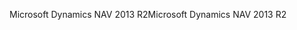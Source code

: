 <span data-ttu-id="82b34-101">Microsoft Dynamics NAV 2013 R2</span><span class="sxs-lookup"><span data-stu-id="82b34-101">Microsoft Dynamics NAV 2013 R2</span></span>